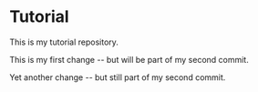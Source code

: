 # Tutorial

This is my tutorial repository.

This is my first change -- but will be part of my second commit.

Yet another change -- but still part of my second commit.